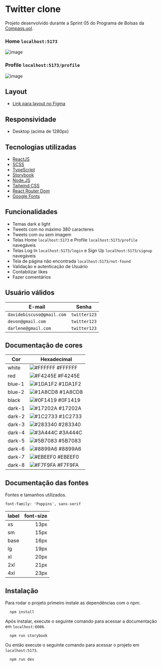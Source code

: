 # Twitter clone

Projeto desenvolvido durante a Sprint 05 do Programa de Bolsas da [Compass.uol](https://compass.uol/pt/home/).

### Home `localhost:5173`
![image](https://user-images.githubusercontent.com/44329969/199125309-893eb95b-678d-4985-ac01-c182185daffb.png)

### Profile `localhost:5173/profile`
![image](https://user-images.githubusercontent.com/44329969/199125464-b047534e-b5ec-48ce-b5b5-a1664b9c4098.png)

## Layout

- [Link para layout no Figma](https://www.figma.com/file/E0J4sPihtdgIMI2Z4BOmLv/UI-Twitter-Web-(Community))

## Responsividade

- Desktop (acima de 1280px)

## Tecnologias utilizadas

- [ReactJS](https://pt-br.reactjs.org/)
- [SCSS](https://sass-lang.com/)
- [TypeScript](https://www.typescriptlang.org/)
- [Storybook](https://storybook.js.org/)
- [Node.JS](https://nodejs.org/en/)
- [Tailwind CSS](https://tailwindcss.com/)
- [React Router Dom](https://v5.reactrouter.com/web/guides/quick-start)
- [Google Fonts](https://fonts.google.com/)

## Funcionalidades

- Temas dark e light
- Tweets com no máximo 380 caracteres
- Tweets com ou sem imagem
- Telas Home `localhost:5173` e Profile `localhost:5173/profile` navegáveis
- Telas Log In `localhost:5173/login` e Sign Up `localhost:5173/signup` navegáveis
- Tela de página não encontrada `localhost:5173/not-found`
- Validação e autenticação de Usuário
- Contabilizar likes
- Fazer comentários

## Usuário válidos

| E-mail                    | Senha        |
| ------------------------- | ------------ |
| `davidebiscuso@gmail.com` | `twitter123` |
| `devon@gmail.com`         | `twitter123` |
| `darlene@gmail.com`       | `twitter123` |

## Documentação de cores

| Cor               | Hexadecimal                                                |
| ----------------- | ---------------------------------------------------------------- |
| white             | ![#FFFFFF](https://via.placeholder.com/15/FFFFFF/FFFFFF.png) #FFFFFF |
| red               | ![#F4245E](https://via.placeholder.com/15/F4245E/F4245E.png) #F4245E |
| blue-1            | ![#1DA1F2](https://via.placeholder.com/15/1DA1F2/1DA1F2.png) #1DA1F2 |
| blue-2            | ![#1A8CD8](https://via.placeholder.com/15/1A8CD8/1A8CD8.png) #1A8CD8 |
| black             | ![#0F1419](https://via.placeholder.com/15/0F1419/0F1419.png) #0F1419 |
| dark-1            | ![#17202A](https://via.placeholder.com/15/17202A/17202A.png) #17202A |
| dark-2            | ![#1C2733](https://via.placeholder.com/15/1C2733/1C2733.png) #1C2733 |
| dark-3            | ![#283340](https://via.placeholder.com/15/283340/283340.png) #283340 |
| dark-4            | ![#3A444C](https://via.placeholder.com/15/3A444C/3A444C.png) #3A444C |
| dark-5            | ![#5B7083](https://via.placeholder.com/15/5B7083/5B7083.png) #5B7083 |
| dark-6            | ![#8899A6](https://via.placeholder.com/15/8899A6/8899A6.png) #8899A6 |
| dark-7            | ![#EBEEF0](https://via.placeholder.com/15/EBEEF0/EBEEF0.png) #EBEEF0 |
| dark-8            | ![#F7F9FA](https://via.placeholder.com/15/F7F9FA/F7F9FA.png) #F7F9FA |

## Documentação das fontes

Fontes e tamanhos utilizados.

`font-family: 'Poppins', sans-serif`

| label | font-size |
| ----- | --------: |
| xs    |      13px |
| sm    |      15px |
| base  |      16px |
| lg    |      19px |
| xl    |      20px |
| 2xl   |      21px |
| 4xl   |      23px |

## Instalação

Para rodar o projeto primeiro instale as dependências com o npm.

```
  npm install
```

Após instalar, execute o seguinte comando para acessar a documentação em ``localhost:6006``.

```
  npm run storybook
```

Ou então execute o seguinte comando para acessar o projeto em ``localhost:5173``.

```
  npm run dev
```